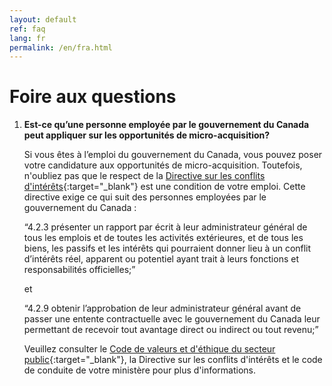 ```yaml
---
layout: default
ref: faq
lang: fr
permalink: /en/fra.html
---
```


# Foire aux questions

1. **Est-ce qu’une personne employée par le gouvernement du Canada peut appliquer sur les opportunités de micro-acquisition?**

   Si vous êtes à l’emploi du gouvernement du Canada, vous pouvez poser votre candidature aux opportunités de micro-acquisition. Toutefois, n'oubliez pas que le respect de la [Directive sur les conflits d'intérêts](https://www.tbs-sct.gc.ca/pol/doc-fra.aspx?id=32627){:target="_blank"} est une condition de votre emploi. Cette directive exige ce qui suit des personnes employées par le gouvernement du Canada :

   “4.2.3 présenter un rapport par écrit à leur administrateur général de tous les emplois et de toutes les activités extérieures, et de tous les biens, les passifs et les intérêts qui pourraient donner lieu à un conflit d’intérêts réel, apparent ou potentiel ayant trait à leurs fonctions et responsabilités officielles;”

   et

   “4.2.9 obtenir l’approbation de leur administrateur général avant de passer une entente contractuelle avec le gouvernement du Canada leur permettant de recevoir tout avantage direct ou indirect ou tout revenu;”

   Veuillez consulter le [Code de valeurs et d'éthique du secteur public](https://www.tbs-sct.gc.ca/pol/doc-fra.aspx?id=25049){:target="_blank"}, la Directive sur les conflits d'intérêts et le code de conduite de votre ministère pour plus d'informations.
